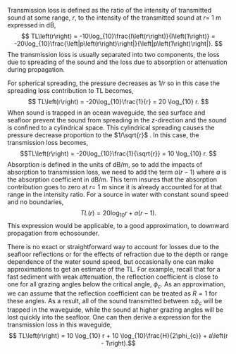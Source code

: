 Transmission loss is defined as the ratio of the intensity of transmitted sound at some range, $r$, to the intensity of the transmitted sound at $r =$ 1 m expressed in dB,
$$ TL\left(r\right) = -10\log_{10}\frac{I\left(r\right)}{I\left(1\right)} = -20\log_{10}\frac{\left|p\left(r\right)\right|}{\left|p\left(1\right)\right|}.  $$
The transmission loss is usually separated into two components, the loss due to spreading of the sound and the loss due to absorption or attenuation during propagation. 

For spherical spreading, the pressure decreases as 1/$r$ so in this case the spreading loss contribution to TL becomes,
$$ TL\left(r\right) = -20\log_{10}\frac{1}{r} = 20 \log_{10} r. $$
When sound is trapped in an ocean waveguide, the sea surface and seafloor prevent the sound from spreading in the z-direction and the sound is confined to a cylindrical space. This cylindrical spreading causes the pressure decrease proportion to the $1/\sqrt{r}$ . In this case, the transmission loss becomes,
$$TL\left(r\right) = -20\log_{10}\frac{1}{\sqrt{r}} = 10 \log_{10} r. $$
Absorption is defined in the units of dB/m, so to add the impacts of absorption to transmission loss, we need to add the term $a\left(r - 1\right)$ where $a$ is the absorption coefficient in dB/m. This term insures that the absorption contribution goes to zero at $r =$ 1 m since it is already accounted for at that range in the intensity ratio. For a source in water with constant sound speed and no boundaries, 
$$ TL\left(r\right) = 20 \log_{10} r + a\left(r - 1\right).$$
This expression would be applicable, to a good approximation, to downward propagation from echosounder. 

There is no exact or straightforward way to account for losses due to the seafloor reflections or for the effects of refraction due to the depth or range dependence of the water sound speed, but occasionally one can make approximations to get an estimate of the TL. For example, recall that for a fast sediment with weak attenuation, the reflection coefficient is close to one for all grazing angles below the critical angle, $\phi_c$. As an approximation, we can assume that the reflection coefficient can be treated as $R = 1$ for these angles. As a result, all of the sound transmitted between $\pm\phi_{c}$ will be trapped in the waveguide, while the sound at higher grazing angles will be lost quickly into the seafloor. One can then derive a expression for the transmission loss in this waveguide,
$$ TL\left(r\right) = 10 \log_{10} r + 10 \log_{10}\frac{H}{2\phi_{c}} + a\left(r - 1\right).$$
